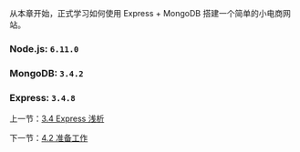 从本章开始，正式学习如何使用 Express + MongoDB 搭建一个简单的小电商网站。


### Node.js: `6.11.0`

### MongoDB: `3.4.2`

### Express: `3.4.8`

上一节：[3.4 Express 浅析](https://github.com/nswbmw/N-blog/blob/master/book/3.4%20Express%20%E6%B5%85%E6%9E%90.md)

下一节：[4.2 准备工作](https://github.com/nswbmw/N-blog/blob/master/book/4.2%20%E5%87%86%E5%A4%87%E5%B7%A5%E4%BD%9C.md)
